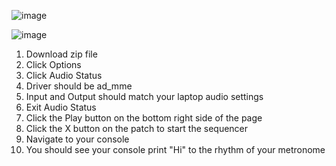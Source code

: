 ![image](https://github.com/XINEXPORT/Create-Metronome-Sequencer/assets/40744735/e508fca4-c14f-4884-8cac-0ef9471ae6fe)

![image](https://github.com/XINEXPORT/Create-Metronome-Sequencer/assets/40744735/dabda846-7a98-4c8d-bd7b-21da76081ae2)

1. Download zip file <br>
2. Click Options <br>
3. Click Audio Status <br>
4. Driver should be ad_mme <br>
5. Input and Output should match your laptop audio settings <br>
6. Exit Audio Status <br>
7. Click the Play button on the bottom right side of the page <br>
8. Click the X button on the patch to start the sequencer <br>
9. Navigate to your console <br>
10. You should see your console print "Hi" to the rhythm of your metronome <br>




